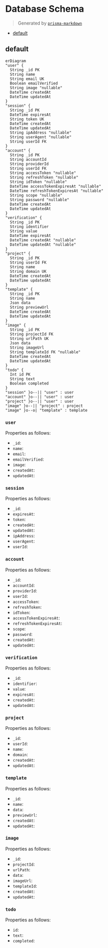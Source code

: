 # Database Schema

> Generated by [`prisma-markdown`](https://github.com/samchon/prisma-markdown)

- [default](#default)

## default

```mermaid
erDiagram
"user" {
  String _id PK
  String name
  String email UK
  Boolean emailVerified
  String image "nullable"
  DateTime createdAt
  DateTime updatedAt
}
"session" {
  String _id PK
  DateTime expiresAt
  String token UK
  DateTime createdAt
  DateTime updatedAt
  String ipAddress "nullable"
  String userAgent "nullable"
  String userId FK
}
"account" {
  String _id PK
  String accountId
  String providerId
  String userId FK
  String accessToken "nullable"
  String refreshToken "nullable"
  String idToken "nullable"
  DateTime accessTokenExpiresAt "nullable"
  DateTime refreshTokenExpiresAt "nullable"
  String scope "nullable"
  String password "nullable"
  DateTime createdAt
  DateTime updatedAt
}
"verification" {
  String _id PK
  String identifier
  String value
  DateTime expiresAt
  DateTime createdAt "nullable"
  DateTime updatedAt "nullable"
}
"project" {
  String _id PK
  String userId FK
  String name
  String domain UK
  DateTime createdAt
  DateTime updatedAt
}
"template" {
  String _id PK
  String name
  Json data
  String previewUrl
  DateTime createdAt
  DateTime updatedAt
}
"image" {
  String _id PK
  String projectId FK
  String urlPath UK
  Json data
  String imageUrl
  String templateId FK "nullable"
  DateTime createdAt
  DateTime updatedAt
}
"todo" {
  Int id PK
  String text
  Boolean completed
}
"session" }o--|| "user" : user
"account" }o--|| "user" : user
"project" }o--|| "user" : user
"image" }o--|| "project" : project
"image" }o--o| "template" : template
```

### `user`

Properties as follows:

- `_id`:
- `name`:
- `email`:
- `emailVerified`:
- `image`:
- `createdAt`:
- `updatedAt`:

### `session`

Properties as follows:

- `_id`:
- `expiresAt`:
- `token`:
- `createdAt`:
- `updatedAt`:
- `ipAddress`:
- `userAgent`:
- `userId`:

### `account`

Properties as follows:

- `_id`:
- `accountId`:
- `providerId`:
- `userId`:
- `accessToken`:
- `refreshToken`:
- `idToken`:
- `accessTokenExpiresAt`:
- `refreshTokenExpiresAt`:
- `scope`:
- `password`:
- `createdAt`:
- `updatedAt`:

### `verification`

Properties as follows:

- `_id`:
- `identifier`:
- `value`:
- `expiresAt`:
- `createdAt`:
- `updatedAt`:

### `project`

Properties as follows:

- `_id`:
- `userId`:
- `name`:
- `domain`:
- `createdAt`:
- `updatedAt`:

### `template`

Properties as follows:

- `_id`:
- `name`:
- `data`:
- `previewUrl`:
- `createdAt`:
- `updatedAt`:

### `image`

Properties as follows:

- `_id`:
- `projectId`:
- `urlPath`:
- `data`:
- `imageUrl`:
- `templateId`:
- `createdAt`:
- `updatedAt`:

### `todo`

Properties as follows:

- `id`:
- `text`:
- `completed`:
